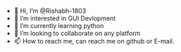 - 👋 Hi, I’m @Rishabh-1803
- 👀 I’m interested in GUI Devlopment
- 🌱 I’m currently learning python
- 💞️ I’m looking to collaborate on any platform
- 📫 How to reach me, can reach me on github or E-mail. 

<!---
Rishabh-1803/Rishabh-1803 is a ✨ special ✨ repository because its `README.md` (this file) appears on your GitHub profile.
You can click the Preview link to take a look at your changes.
--->
